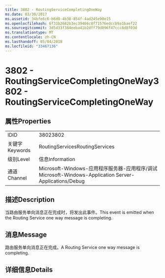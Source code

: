 ```yaml
---
title: 3802 - RoutingServiceCompletingOneWay
ms.date: 03/30/2017
ms.assetid: 34bfe6c6-b6d0-4b38-854f-4ad245e90e15
ms.openlocfilehash: 6f31b2682b3ec39466c8f71576edccb9a1baef22
ms.sourcegitcommit: 3d5d33f384eeba41b2dff79d096f47ccc8d8f03d
ms.translationtype: MT
ms.contentlocale: zh-CN
ms.lasthandoff: 05/04/2018
ms.locfileid: "33467136"
---
```

# <a name="3802---routingservicecompletingoneway"></a><span data-ttu-id="b6cfd-102">3802 - RoutingServiceCompletingOneWay</span><span class="sxs-lookup"><span data-stu-id="b6cfd-102">3802 - RoutingServiceCompletingOneWay</span></span>
## <a name="properties"></a><span data-ttu-id="b6cfd-103">属性</span><span class="sxs-lookup"><span data-stu-id="b6cfd-103">Properties</span></span>  
  
|||  
|-|-|  
|<span data-ttu-id="b6cfd-104">ID</span><span class="sxs-lookup"><span data-stu-id="b6cfd-104">ID</span></span>|<span data-ttu-id="b6cfd-105">3802</span><span class="sxs-lookup"><span data-stu-id="b6cfd-105">3802</span></span>|  
|<span data-ttu-id="b6cfd-106">关键字</span><span class="sxs-lookup"><span data-stu-id="b6cfd-106">Keywords</span></span>|<span data-ttu-id="b6cfd-107">RoutingServices</span><span class="sxs-lookup"><span data-stu-id="b6cfd-107">RoutingServices</span></span>|  
|<span data-ttu-id="b6cfd-108">级别</span><span class="sxs-lookup"><span data-stu-id="b6cfd-108">Level</span></span>|<span data-ttu-id="b6cfd-109">信息</span><span class="sxs-lookup"><span data-stu-id="b6cfd-109">Information</span></span>|  
|<span data-ttu-id="b6cfd-110">通道</span><span class="sxs-lookup"><span data-stu-id="b6cfd-110">Channel</span></span>|<span data-ttu-id="b6cfd-111">Microsoft-Windows-应用程序服务器-应用程序/调试</span><span class="sxs-lookup"><span data-stu-id="b6cfd-111">Microsoft-Windows-Application Server-Applications/Debug</span></span>|  
  
## <a name="description"></a><span data-ttu-id="b6cfd-112">描述</span><span class="sxs-lookup"><span data-stu-id="b6cfd-112">Description</span></span>  
 <span data-ttu-id="b6cfd-113">当路由服务单向消息正在完成时，将发出此事件。</span><span class="sxs-lookup"><span data-stu-id="b6cfd-113">This event is emitted when the Routing Service one way message is completing.</span></span>  
  
## <a name="message"></a><span data-ttu-id="b6cfd-114">消息</span><span class="sxs-lookup"><span data-stu-id="b6cfd-114">Message</span></span>  
 <span data-ttu-id="b6cfd-115">路由服务单向消息正在完成。</span><span class="sxs-lookup"><span data-stu-id="b6cfd-115">A Routing Service one way message is completing.</span></span>  
  
## <a name="details"></a><span data-ttu-id="b6cfd-116">详细信息</span><span class="sxs-lookup"><span data-stu-id="b6cfd-116">Details</span></span>
